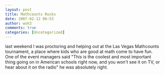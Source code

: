 ```yaml
---
layout: post
title: Mathcounts Rocks
date: 2007-02-12 06:53
author: woh3
comments: true
categories: [Uncategorized]
---
```

last weekend I was proctoring and helping out at the Las Vegas Mathcounts tournament, a place where kids who are good at math come to have fun. One of the event managers said "This is the coolest and most important thing going on in American schools right now, and you won't see it on TV, or hear about it on the radio" he was absolutely right.
